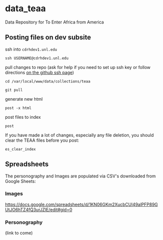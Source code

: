 # data_teaa
Data Repository for To Enter Africa from America 

## Posting files on dev subsite

ssh into `cdrhdev1.unl.edu`

```
ssh USERNAME@cdrhdev1.unl.edu
```

pull changes to repo (ask for help if you need to set up ssh key or follow directions [on the github ssh page](https://help.github.com/en/github/authenticating-to-github/generating-a-new-ssh-key-and-adding-it-to-the-ssh-agent))

```
cd /var/local/www/data/collections/teaa
```

```
git pull
```

generate new html

```
post -x html
```

post files to index

```
post
```

If you have made a lot of changes, especially any file deletion, you should clear the TEAA files before you post:

```
es_clear_index
```

## Spreadsheets

The personography and Images are populated via CSV's downloaded from Google Sheets: 

### Images

https://docs.google.com/spreadsheets/d/1KN06GKm2XucbCUl49alPFP89GUtJO6hTZ4fQ3urJZlE/edit#gid=0

### Personography

(link to come)
